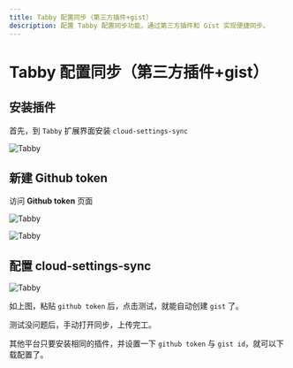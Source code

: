 ```yaml
---
title: Tabby 配置同步（第三方插件+gist）
description: 配置 Tabby 配置同步功能，通过第三方插件和 Gist 实现便捷同步。
---
```


# Tabby 配置同步（第三方插件+gist）

## 安装插件

首先，到 `Tabby` 扩展界面安装 `cloud-settings-sync`

![Tabby](https://i.theojs.cn/docs/202404281755529.webp '安装插件')

## 新建 Github token

访问 **Github token** 页面 <Pill icon="oui:token-key" name="生成 Token" link="https://github.com/settings/tokens" />

![Tabby](https://i.theojs.cn/docs/202404281757509.webp '新建 Github token')

![Tabby](https://i.theojs.cn/docs/202404281758078.webp '勾选 gist 保存')

## 配置 cloud-settings-sync

![Tabby](https://i.theojs.cn/docs/202404281801350.webp '配置 cloud-settings-sync')

如上图，粘贴 `github token` 后，点击测试，就能自动创建 `gist` 了。

测试没问题后，手动打开同步，上传完工。

其他平台只要安装相同的插件，并设置一下 `github token` 与 `gist id`，就可以下载配置了。
